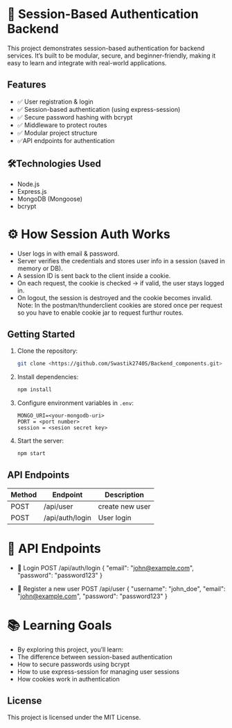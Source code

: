 # 🔐 Session-Based Authentication Backend

This project demonstrates session-based authentication for backend services.
It’s built to be modular, secure, and beginner-friendly, making it easy to learn and integrate with real-world applications.


## Features

- ✅ User registration & login
- ✅ Session-based authentication (using express-session)
- ✅ Secure password hashing with bcrypt
- ✅ Middleware to protect routes
- ✅ Modular project structure
- ✅API endpoints for authentication

## 🛠️Technologies Used

- Node.js
- Express.js
- MongoDB (Mongoose)
- bcrypt

# ⚙️ How Session Auth Works
- User logs in with email & password.
- Server verifies the credentials and stores user info in a session (saved in memory or DB).
- A session ID is sent back to the client inside a cookie.
- On each request, the cookie is checked → if valid, the user stays logged in.
- On logout, the session is destroyed and the cookie becomes invalid.
Note: In the postman/thunderclient cookies are stored once per request so you have to enable cookie jar to request furthur routes.

## Getting Started

1. Clone the repository:
    ```bash
    git clone <https://github.com/Swastik2740S/Backend_components.git>
    ```
2. Install dependencies:
    ```bash
    npm install
    ```
3. Configure environment variables in `.env`:
    ```
    MONGO_URI=<your-mongodb-uri>
    PORT = <port number>
    session = <sesion secret key>
    
    ```
4. Start the server:
    ```bash
    npm start
    ```

## API Endpoints

| Method | Endpoint         | Description           |
|--------|-----------------|----------------------|
| POST   | /api/user       | create new user      |
| POST   | /api/auth/login | User login           |


# 📡 API Endpoints

- 🔹 Login
POST /api/auth/login
{
  "email": "john@example.com",
  "password": "password123"
}

- 🔹 Register a new user
POST /api/user
{
  "username": "john_doe",
  "email": "john@example.com",
  "password": "password123"
}

# 📚 Learning Goals
- By exploring this project, you’ll learn:
- The difference between session-based authentication
- How to secure passwords using bcrypt
- How to use express-session for managing user sessions
- How cookies work in authentication

## License

This project is licensed under the MIT License.
